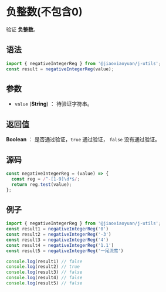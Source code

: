 

# 负整数(不包含0)

验证 **负整数**。

## 语法

```js
import { negativeIntegerReg } from '@jiaoxiaoyuan/j-utils';
const result = negativeIntegerReg(value);
```

## 参数

- `value` (**String**) ： 待验证字符串。

## 返回值

**Boolean** ： 是否通过验证，`true` 通过验证， `false` 没有通过验证。

## 源码

```js
const negativeIntegerReg = (value) => {
  const reg = /^-[1-9]\d*$/;
  return reg.test(value);
};
```

## 例子

```js
import { negativeIntegerReg } from '@jiaoxiaoyuan/j-utils';
const result1 = negativeIntegerReg('0')
const result2 = negativeIntegerReg('-3')
const result3 = negativeIntegerReg('4')
const result4 = negativeIntegerReg('1.1')
const result5 = negativeIntegerReg('一尾流莺')

console.log(result1) // false
console.log(result2) // true
console.log(result3) // false
console.log(result4) // false
console.log(result5) // false
```
